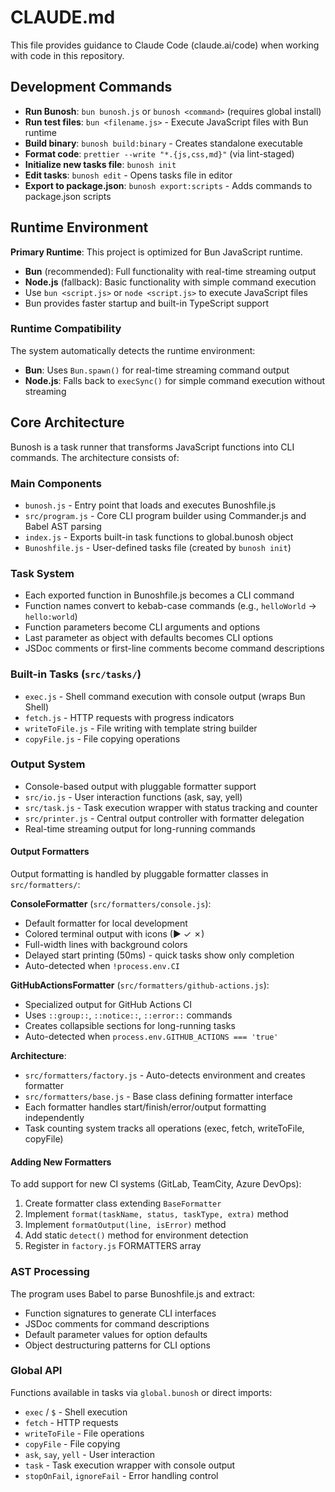 # CLAUDE.md

This file provides guidance to Claude Code (claude.ai/code) when working with code in this repository.

## Development Commands

- **Run Bunosh**: `bun bunosh.js` or `bunosh <command>` (requires global install)
- **Run test files**: `bun <filename.js>` - Execute JavaScript files with Bun runtime
- **Build binary**: `bunosh build:binary` - Creates standalone executable
- **Format code**: `prettier --write "*.{js,css,md}"` (via lint-staged)
- **Initialize new tasks file**: `bunosh init`
- **Edit tasks**: `bunosh edit` - Opens tasks file in editor
- **Export to package.json**: `bunosh export:scripts` - Adds commands to package.json scripts

## Runtime Environment

**Primary Runtime**: This project is optimized for Bun JavaScript runtime.
- **Bun** (recommended): Full functionality with real-time streaming output
- **Node.js** (fallback): Basic functionality with simple command execution
- Use `bun <script.js>` or `node <script.js>` to execute JavaScript files
- Bun provides faster startup and built-in TypeScript support

### Runtime Compatibility
The system automatically detects the runtime environment:
- **Bun**: Uses `Bun.spawn()` for real-time streaming command output
- **Node.js**: Falls back to `execSync()` for simple command execution without streaming

## Core Architecture

Bunosh is a task runner that transforms JavaScript functions into CLI commands. The architecture consists of:

### Main Components
- `bunosh.js` - Entry point that loads and executes Bunoshfile.js
- `src/program.js` - Core CLI program builder using Commander.js and Babel AST parsing
- `index.js` - Exports built-in task functions to global.bunosh object
- `Bunoshfile.js` - User-defined tasks file (created by `bunosh init`)

### Task System
- Each exported function in Bunoshfile.js becomes a CLI command
- Function names convert to kebab-case commands (e.g., `helloWorld` → `hello:world`)
- Function parameters become CLI arguments and options
- Last parameter as object with defaults becomes CLI options
- JSDoc comments or first-line comments become command descriptions

### Built-in Tasks (`src/tasks/`)
- `exec.js` - Shell command execution with console output (wraps Bun Shell)
- `fetch.js` - HTTP requests with progress indicators
- `writeToFile.js` - File writing with template string builder
- `copyFile.js` - File copying operations

### Output System
- Console-based output with pluggable formatter support
- `src/io.js` - User interaction functions (ask, say, yell)
- `src/task.js` - Task execution wrapper with status tracking and counter
- `src/printer.js` - Central output controller with formatter delegation
- Real-time streaming output for long-running commands

#### Output Formatters
Output formatting is handled by pluggable formatter classes in `src/formatters/`:

**ConsoleFormatter** (`src/formatters/console.js`):
- Default formatter for local development
- Colored terminal output with icons (▶ ✓ ✗)
- Full-width lines with background colors
- Delayed start printing (50ms) - quick tasks show only completion
- Auto-detected when `!process.env.CI`

**GitHubActionsFormatter** (`src/formatters/github-actions.js`):
- Specialized output for GitHub Actions CI
- Uses `::group::`, `::notice::`, `::error::` commands
- Creates collapsible sections for long-running tasks
- Auto-detected when `process.env.GITHUB_ACTIONS === 'true'`

**Architecture**:
- `src/formatters/factory.js` - Auto-detects environment and creates formatter
- `src/formatters/base.js` - Base class defining formatter interface
- Each formatter handles start/finish/error/output formatting independently
- Task counting system tracks all operations (exec, fetch, writeToFile, copyFile)

#### Adding New Formatters
To add support for new CI systems (GitLab, TeamCity, Azure DevOps):
1. Create formatter class extending `BaseFormatter`
2. Implement `format(taskName, status, taskType, extra)` method
3. Implement `formatOutput(line, isError)` method
4. Add static `detect()` method for environment detection
5. Register in `factory.js` FORMATTERS array

### AST Processing
The program uses Babel to parse Bunoshfile.js and extract:
- Function signatures to generate CLI interfaces
- JSDoc comments for command descriptions
- Default parameter values for option defaults
- Object destructuring patterns for CLI options

### Global API
Functions available in tasks via `global.bunosh` or direct imports:
- `exec` / `$` - Shell execution
- `fetch` - HTTP requests
- `writeToFile` - File operations
- `copyFile` - File copying
- `ask`, `say`, `yell` - User interaction
- `task` - Task execution wrapper with console output
- `stopOnFail`, `ignoreFail` - Error handling control